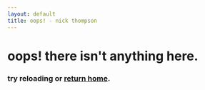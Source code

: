 ```yaml
---
layout: default
title: oops! - nick thompson
---
```

<h1>oops! there isn't anything here.</h1>
<h3>try reloading or <a href="/">return home</a>.</h3>
